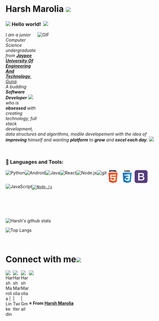 # Harsh Marolia&nbsp;<img src="https://github.com/HarshMarolia/HarshMarolia/tree/main/Assets/wave.gif" width="30px">

### <img src="https://github.com/HarshMarolia/HarshMarolia/tree/main/Assets/Hi.gif" width="29px"> **Hello world!** &nbsp;<img src="https://github.com/HarshMarolia/HarshMarolia/tree/main/Assets/Earth.gif" width="24px">
<img align="right" alt="GIF" src="https://media.giphy.com/media/SWoSkN6DxTszqIKEqv/giphy.gif" width="400" height="320" />
<p>
  <em>
    I am a junior Computer Science undergraduate from <a href="https://www.juet.ac.in/"> <b>Jaypee University Of Engineering And Technology</b>, Guna</a>. <br>
    A budding <b>Software Developer</b> <img src="https://github.com/HarshMarolia/HarshMarolia/tree/main/Assets/Developer.gif" width="30px"> who is <b>obsessed</b>
    with creating technology, full stack development, data structures and algorithms, modile developement
    with the idea of <b>improving</b> himself and wanting <b>platform</b> to 
    <b>grow</b> and 
    <b>excel each day.</b> <img src="https://github.com/HarshMarolia/HarshMarolia/tree/main/Assets/Medal.gif" width="20px">
    <br>
  </em>  
</p>
<br>

### 🔨 Languages and Tools:
<a href="https://www.python.org" target="_blank"><img align="left" alt="Python" height ="42px" src="https://raw.githubusercontent.com/rahul-jha98/github_readme_icons/main/language_and_tools/square/python/python.svg"></a>
<a href="https://developer.android.com" target="_blank"> <img align="left" alt="Android" height ="42px" src="https://raw.githubusercontent.com/rahul-jha98/github_readme_icons/main/language_and_tools/square/android/android.svg"> </a>
<a href="https://www.java.com" target="_blank"><img align="left" alt="Java" height ="42px" src="https://raw.githubusercontent.com/rahul-jha98/github_readme_icons/main/language_and_tools/square/java/java.svg"></a>
<a href="https://reactjs.org/" target="_blank"> <img align="left" alt="React" height ="42px" src="https://raw.githubusercontent.com/rahul-jha98/github_readme_icons/main/language_and_tools/square/react/react.svg"></a>
<a href="https://nodejs.org" target="_blank"><img align="left" alt="Node.js" height ="42px" src="https://raw.githubusercontent.com/rahul-jha98/github_readme_icons/main/language_and_tools/square/node/node.svg"></a>
<a href="https://git-scm.com/" target="_blank"> <img src="https://raw.githubusercontent.com/rahul-jha98/github_readme_icons/main/language_and_tools/square/git-scm/git-scm.svg" align="left" alt="git" height='42px'/> </a>
<code><a href="https://en.wikipedia.org/wiki/HTML"><img alt="HTML 5" title="HTML 5" src="https://raw.githubusercontent.com/github/explore/80688e429a7d4ef2fca1e82350fe8e3517d3494d/topics/html/html.png" height="42"></a></code>
<code><a href="https://www.w3.org/Style/CSS/Overview.en.html"><img alt="CSS 3" title="CSS 3" src="https://raw.githubusercontent.com/github/explore/80688e429a7d4ef2fca1e82350fe8e3517d3494d/topics/css/css.png" height="42"></a></code>
<a href="https://developer.mozilla.org/en-US/docs/Web/JavaScript" target="_blank"> <img align="left" alt="JavaScript" height ="42px"  src="https://raw.githubusercontent.com/rahul-jha98/github_readme_icons/main/language_and_tools/square/javascript/javascript.svg"> </a>
<code><a href="https://getbootstrap.com"><img alt="Bootstrap" title="Bootstrap" src="https://raw.githubusercontent.com/github/explore/80688e429a7d4ef2fca1e82350fe8e3517d3494d/topics/bootstrap/bootstrap.png" height="42"></a></code>
<code><a href="https://nodejs.org/en/"><img alt="Node.js" title="Node.js" src="https://github.com/cheesits456/cheesits456/raw/master/icons/node.png" height="42"></a></code>

<br><br>


<br>

![Harsh's github stats](https://github-readme-stats.vercel.app/api?username=HarshMarolia&show_icons=true&hide_border=true&title_color=ffffff&icon_color=bb2acf&text_color=daf7dc&bg_color=151515)

![Top Langs](https://github-readme-stats.vercel.app/api/top-langs/?username=HarshMarolia&&show_icons=true&title_color=ffffff&icon_color=bb2acf&text_color=daf7dc&bg_color=151515)

<br>

# Connect with me<img src="https://github.com/HarshMarolia/HarshMarolia/tree/main/Assets/Handshake.gif" height="32px">

  <a href="https://www.linkedin.com/in/harsh-marolia-232757197/">
    <img align="left" alt="Harsh Marolia | Linkedin" width="24px" src="https://github.com/HarshMarolia/HarshMarolia/tree/main/Assets/Linkedin.svg" />
  </a>
  <a href="https://twitter.com/MaroliaHarsh">
    <img align="left" alt="Harsh Marolia | Twitter" width="26px" src="https://github.com/HarshMarolia/HarshMarolia/tree/main/Assets/Twitter.svg" />
  </a>
  <a href="mailto:maroliaharsh@gmail.com">
    <img align="left" alt="Harsh Marolia | Gmail" width="26px" src="https://github.com/HarshMarolia/HarshMarolia/tree/main/Assets/Gmail.svg" />
  </a>
  <a href="https://harshmarolia.netlify.app/"><img src="https://github.com/HarshMarolia/HarshMarolia/tree/main/Assets/Earth.gif" width="24px"></a>

<br><br><br>

**⭐️ From [Harsh Marolia](https://github.com/HarshMarolia)**
